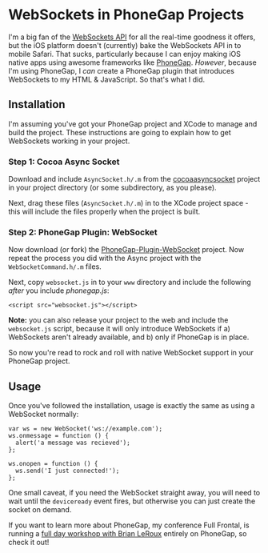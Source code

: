 # WebSockets in PhoneGap Projects

I'm a big fan of the [WebSockets API](http://dev.w3.org/html5/websockets/) for all the real-time goodness it offers, but the iOS platform doesn't (currently) bake the WebSockets API in to mobile Safari. That sucks, particularly because I can enjoy making iOS native apps using awesome frameworks like [PhoneGap](http://www.phonegap.com/ "PhoneGap"). *However*, because I'm using PhoneGap, I *can* create a PhoneGap plugin that introduces WebSockets to my HTML & JavaScript. So that's what I did.

<!--more-->

## Installation

I'm assuming you've got your PhoneGap project and XCode to manage and build the project.  These instructions are going to explain how to get WebSockets working in your project.

### Step 1: Cocoa Async Socket

Download and include `AsyncSocket.h/.m` from the [cocoaasyncsocket](http://code.google.com/p/cocoaasyncsocket/) project in your project directory (or some subdirectory, as you please).

Next, drag these files (`AsyncSocket.h/.m`) in to the XCode project space - this will include the files properly when the project is built.

### Step 2: PhoneGap Plugin: WebSocket

Now download (or fork) the [PhoneGap-Plugin-WebSocket](http://github.com/remy/PhoneGap-Plugin-WebSocket) project.  Now repeat the process you did with the Async project with the `WebSocketCommand.h/.m` files.

Next, copy `websocket.js` in to your `www` directory and include the following *after* you include *phonegap.js*:

    <script src="websocket.js"></script>
    
**Note:** you can also release your project to the web and include the `websocket.js` script, because it will only introduce WebSockets if a) WebSockets aren't already available, and b) only if PhoneGap is in place.

So now you're read to rock and roll with native WebSocket support in your PhoneGap project.

## Usage

Once you've followed the installation, usage is exactly the same as using a WebSocket normally:

    var ws = new WebSocket('ws://example.com');
    ws.onmessage = function () {
      alert('a message was recieved');
    };
    
    ws.onopen = function () {
      ws.send('I just connected!');
    };

One small caveat, if you need the WebSocket straight away, you will need to wait until the `deviceready` event fires, but otherwise you can just create the socket on demand.

If you want to learn more about PhoneGap, my conference Full Frontal, is running a [full day workshop with Brian LeRoux](http://2010.full-frontal.org/workshops#phonegap) entirely on PhoneGap, so check it out!
